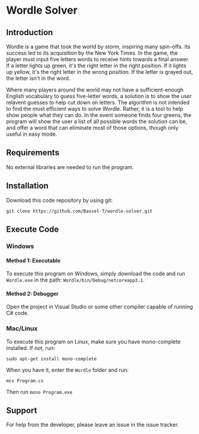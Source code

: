 # Wordle Solver

## Introduction

Wordle is a game that took the world by storm, inspiring many spin-offs. Its success led to its acquisition by the New York Times. In the game, the player must input five letters words to receive hints towards a final answer. If a letter lights up green, it's the right letter in the right position. If it lights up yellow, it's the right letter in the wrong position. If the letter is grayed out, the letter isn't in the word.

Where many players around the world may not have a sufficient-enough English vocabulary to guess five-letter words, a solution is to show the user relavent guesses to help cut down on letters. The algorithm is not intended to find the most efficient ways to solve Wordle. Rather, it is a tool to help show people what they can do. In the event someone finds four greens, the program will show the user a list of all possible words the solution can be, and offer a word that can eliminate most of those options, though only useful in easy mode.

## Requirements

No external libraries are needed to run the program.

## Installation

Download this code repository by using git:

`git clone https://github.com/Bassel-T/wordle-solver.git`

## Execute Code

### Windows

#### Method 1: Executable

To execute this program on Windows, simply download the code and run `Wordle.exe` in the path: `Wordle/bin/Debug/netcoreapp3.1`.

#### Method 2: Debugger

Open the project in Visual Studio or some other compiler capable of running C# code.

### Mac/Linux

To execute this program on Linux, make sure you have mono-complete installed. If not, run:

`sudo apt-get install mono-complete`

When you have it, enter the `Wordle` folder and run:

`mcs Program.cs`

Then run `mono Program.exe`

## Support

For help from the developer, please leave an issue in the issue tracker.
